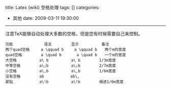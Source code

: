 title: Latex (wiki) 空格处理
tags: []
categories:
  - 其他
date: 2009-03-11 19:30:00
---
注意TeX能够自动处理大多数的空格，但是您有时候需要自己来控制。

```
功能　　　		　语法　　　	　显示　　　　　　备注 
两个quad空格　　　a \qquad b	　a \qquad b　　两个m的宽度
quad空格　　　　　a \quad b	 　a \quad b　　一个m的宽度
大空格　　　　　　a\ b　　　　　　a\ b　　　　　1/3m宽度
中等空格　　　　　a\;b　　　　　　a\;b　　　　　2/7m宽度
小空格　　　　　　a\,b　　　　　　a\,b　　　　　1/6m宽度
没有空格　　　　　ab　　　　　　　ab\,	
紧贴　　　　　　　a\!b　　　　　　a\!b　　　　　缩进1/6m宽度
```